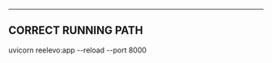 ---------------------------------------------------------------------------
CORRECT RUNNING PATH
---------------------------------------------------------------------------
uvicorn reelevo:app --reload --port 8000
